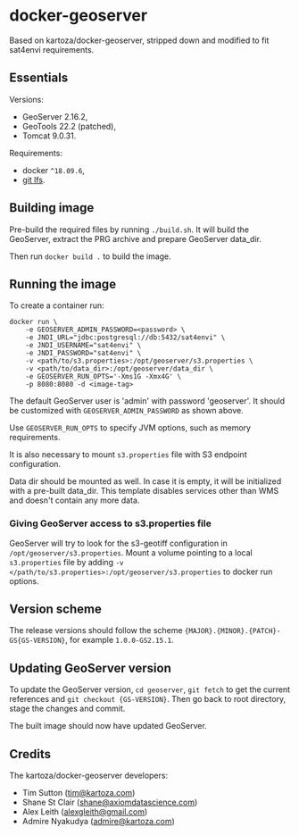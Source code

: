 # docker-geoserver

Based on kartoza/docker-geoserver, stripped down and modified to fit sat4envi requirements.

## Essentials

Versions:
- GeoServer 2.16.2,
- GeoTools 22.2 (patched),
- Tomcat 9.0.31.

Requirements:
- docker `^18.09.6`,
- [git lfs](https://git-lfs.github.com/).


## Building image

Pre-build the required files by running `./build.sh`.
It will build the GeoServer, extract the PRG archive and prepare GeoServer data_dir.

Then run `docker build .` to build the image.


## Running the image

To create a container run:
```shell
docker run \
    -e GEOSERVER_ADMIN_PASSWORD=<password> \
    -e JNDI_URL="jdbc:postgresql://db:5432/sat4envi" \
    -e JNDI_USERNAME="sat4envi" \
    -e JNDI_PASSWORD="sat4envi" \
    -v <path/to/s3.properties>:/opt/geoserver/s3.properties \
    -v <path/to/data_dir>:/opt/geoserver/data_dir \
    -e GEOSERVER_RUN_OPTS='-Xms1G -Xmx4G' \
    -p 8080:8080 -d <image-tag>
```

The default GeoServer user is 'admin' with password 'geoserver'.
It should be customized with `GEOSERVER_ADMIN_PASSWORD` as shown above.

Use `GEOSERVER_RUN_OPTS` to specify JVM options, such as memory requirements.

It is also necessary to mount `s3.properties` file with S3 endpoint configuration.

Data dir should be mounted as well.
In case it is empty, it will be initialized with a pre-built data_dir.
This template disables services other than WMS and doesn't contain any more data.


### Giving GeoServer access to s3.properties file

GeoServer will try to look for the s3-geotiff configuration in `/opt/geoserver/s3.properties`.
Mount a volume pointing to a local `s3.properties` file by adding `-v
</path/to/s3.properties>:/opt/geoserver/s3.properties` to docker run options.


## Version scheme

The release versions should follow the scheme `{MAJOR}.{MINOR}.{PATCH}-GS{GS-VERSION}`, for example `1.0.0-GS2.15.1`.


## Updating GeoServer version

To update the GeoServer version, `cd geoserver`, `git fetch` to get the current references
and `git checkout {GS-VERSION}`.
Then go back to root directory, stage the changes and commit.

The built image should now have updated GeoServer.


## Credits

The kartoza/docker-geoserver developers:
* Tim Sutton (tim@kartoza.com)
* Shane St Clair (shane@axiomdatascience.com)
* Alex Leith (alexgleith@gmail.com)
* Admire Nyakudya (admire@kartoza.com)
